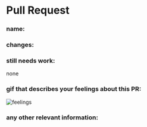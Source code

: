 # Pull Request

### name:



### changes:



### still needs work: 

none

### gif that describes your feelings about this PR:

<img src="https://media.giphy.com/media/wpoLqr5FT1sY0/giphy.gif" alt="feelings" />

### any other relevant information:

